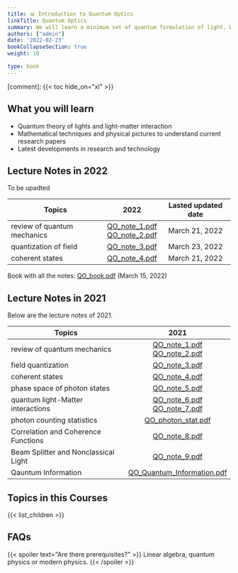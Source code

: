 ```yaml
---
title: 📊 Introduction to Quantum Optics
linkTitle: Quantum Optics
summary: We will learn a minimum set of quantum formulation of light. We will explore the latest research developments.
authors: ["admin"]
date: '2022-02-23'
bookCollapseSection: true
weight: 10

type: book
---
```


[comment]: 
{{< toc hide_on="xl" >}}




## What you will learn

- Quantum theory of lights and light-matter interaction
- Mathematical techniques and physical pictures to understand current research papers 
- Latest developments in research and technology

## Lecture Notes in 2022
To be upadted

| Topics  |      2022                   | Lasted updated date|        
|----------|----------------------------|:------------------------:|
| review of quantum mechanics | [QO_note_1.pdf](/QO_2022/QO_note_1.pdf)   <br/>[QO_note_2.pdf](/QO_2022/QO_note_2.pdf)|   March 21, 2022| 
|quantization of field|[QO_note_3.pdf](/QO_2022/QO_note_3.pdf)|March 23, 2022|
|coherent states|[QO_note_4.pdf](/QO_2022/QO_note_4.pdf)|March 21, 2022|

Book with all the notes:  [QO_book.pdf](/QO_2022/QO_book.pdf) (March 15, 2022)

## Lecture Notes in 2021
Below are the lecture notes of 2021.

| Topics  |      2021                   | 
|----------|:----------------------------:|
| review of quantum mechanics | [QO_note_1.pdf](/QO_2021/QO_note_1.pdf)   <br/>[QO_note_2.pdf](/QO_2021/QO_note_2.pdf)| 
| field quantization |   [QO_note_3.pdf](/QO_2021/QO_note_3.pdf)    | 
|coherent states|[QO_note_4.pdf](/QO_2021/QO_note_4.pdf) |
|phase space of photon states|[QO_note_5.pdf](/QO_2021/QO_note_5.pdf) |
|quantum light-Matter interactions | [QO_note_6.pdf](/QO_2021/QO_note_6.pdf) <br>[QO_note_7.pdf](/QO_2021/QO_note_7.pdf) |  
|photon  counting statistics|[QO_photon_stat.pdf](/QO_2021/QO_photon_stat.pdf)|
|Correlation and Coherence Functions| [QO_note_8.pdf](/QO_2021/QO_note_8.pdf)|   
 |Beam Splitter and Nonclassical Light|[QO_note_9.pdf](/QO_2021/QO_note_9.pdf)|
|Qauntum Information|[QO_Quantum_Information.pdf](/QO_2021/QO_Quantum_Information.pdf)|


## Topics in this Courses

{{< list_children >}}



## FAQs

{{< spoiler text="Are there prerequisites?" >}}
Linear algebra, quantum physics or modern physics.
{{< /spoiler >}}

